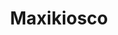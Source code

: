 ---
title: "Maxikiosco"
url: /ciudad-autonoma-de-buenos-aires/maxikiosco-avenida-general-iriarte/
shop: comodidad
---